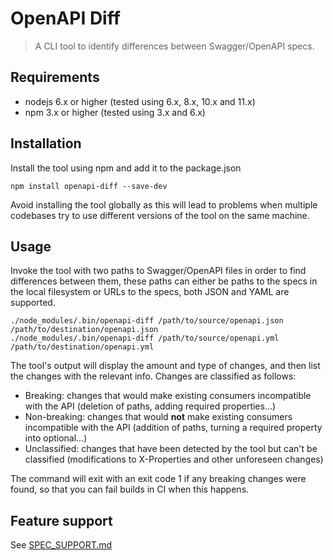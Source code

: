 # OpenAPI Diff
> A CLI tool to identify differences between Swagger/OpenAPI specs.

## Requirements
- nodejs 6.x or higher (tested using 6.x, 8.x, 10.x and 11.x)
- npm 3.x or higher (tested using 3.x and 6.x)

## Installation

Install the tool using npm and add it to the package.json
```
npm install openapi-diff --save-dev
```

Avoid installing the tool globally as this will lead to problems when multiple codebases try to use different versions
of the tool on the same machine.

## Usage
Invoke the tool with two paths to Swagger/OpenAPI files in order to find differences between them, these paths can
either be paths to the specs in the local filesystem or URLs to the specs, both JSON and YAML are supported.
```
./node_modules/.bin/openapi-diff /path/to/source/openapi.json /path/to/destination/openapi.json
./node_modules/.bin/openapi-diff /path/to/source/openapi.yml /path/to/destination/openapi.yml
```

The tool's output will display the amount and type of changes, and then list the changes with the relevant info.
Changes are classified as follows:

* Breaking: changes that would make existing consumers incompatible with the API (deletion of paths, adding required
properties...)
* Non-breaking: changes that would **not** make existing consumers incompatible with the API (addition of paths,
turning a required property into optional...)
* Unclassified: changes that have been detected by the tool but can't be classified (modifications to X-Properties and
other unforeseen changes)

The command will exit with an exit code 1 if any breaking changes were found, so that you can fail builds in CI when
this happens.

## Feature support
See [SPEC_SUPPORT.md](SPEC_SUPPORT.md)
